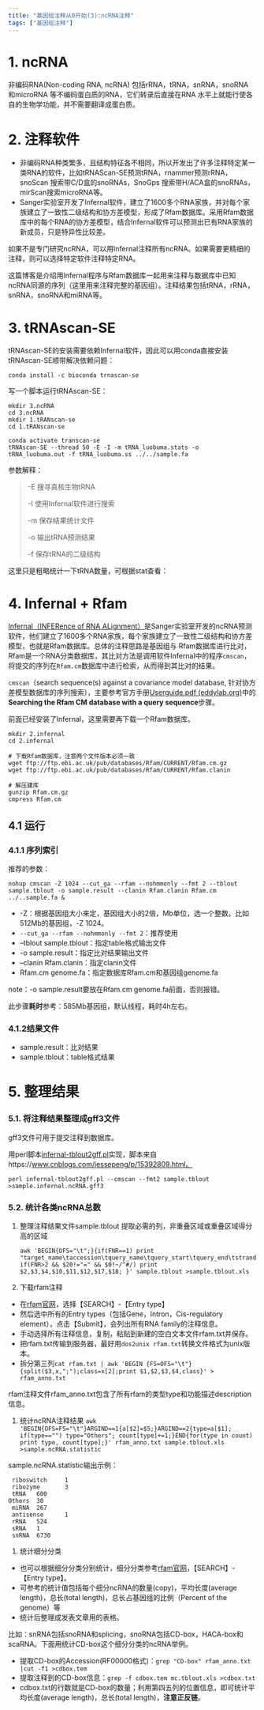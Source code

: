 ```yaml
---
title: "基因组注释从0开始(3):ncRNA注释"
tags: ["基因组注释"]
---
```


# 1. ncRNA

非编码RNA(Non-coding RNA, ncRNA) 包括rRNA，tRNA，snRNA，snoRNA 和microRNA 等不编码蛋白质的RNA，它们转录后直接在RNA 水平上就能行使各自的生物学功能，并不需要翻译成蛋白质。

# 2. 注释软件

- 非编码RNA种类繁多，且结构特征各不相同，所以开发出了许多注释特定某一类RNA的软件，比如tRNAScan-SE预测tRNA，rnammer预测rRNA，snoScan 搜索带C/D盒的snoRNAs，SnoGps 搜索带H/ACA盒的snoRNAs，mirScan搜索microRNA等。
- Sanger实验室开发了Infernal软件，建立了1600多个RNA家族，并对每个家族建立了一致性二级结构和协方差模型，形成了Rfam数据库。采用Rfam数据库中的每个RNA的协方差模型，结合Infernal软件可以预测出已有RNA家族的新成员，只是特异性比较差。

如果不是专门研究ncRNA，可以用Infernal注释所有ncRNA。如果需要更精细的注释，则可以选择特定软件注释特定RNA。

这篇博客是介绍用Infernal程序与Rfam数据库一起用来注释与数据库中已知ncRNA同源的序列（这里用来注释完整的基因组）。注释结果包括tRNA，rRNA，snRNA，snoRNA和miRNA等。

# 3. tRNAscan-SE

tRNAscan-SE的安装需要依赖Infernal软件，因此可以用conda直接安装tRNAscan-SE顺带解决依赖问题：

```
conda install -c bioconda trnascan-se
```

写一个脚本运行tRNAscan-SE：

```
mkdir 3.ncRNA
cd 3.ncRNA
mkdir 1.tRANscan-se
cd 1.tRANscan-se

conda activate transcan-se
tRNAscan-SE --thread 50 -E -I -m tRNA_luobuma.stats -o tRNA_luobuma.out -f tRNA_luobuma.ss ../../sample.fa
```

参数解释：

> -E 搜寻真核生物tRNA
>
> -I 使用Infernal软件进行搜索
>
> -m 保存结果统计文件
>
> -o 输出tRNA预测结果
>
> -f 保存tRNA的二级结构

这里只是粗略统计一下tRNA数量，可根据stat查看：

# 4. Infernal + Rfam

[Infernal（INFERence of RNA ALignment）](http://eddylab.org/infernal/)是Sanger实验室开发的ncRNA预测软件，他们建立了1600多个RNA家族，每个家族建立了一致性二级结构和协方差模型，也就是Rfam数据库。总体的注释思路是基因组与 Rfam数据库进行比对，Rfam是一个RNA分类数据库，其比对方法是调用软件Infernal中的程序`cmscan`，将提交的序列在`Rfam.cm`数据库中进行检索，从而得到其比对的结果。

`cmscan`（search sequence(s) against a covariance model database, 针对协方差模型数据库的序列搜索），主要参考官方手册[Userguide.pdf (eddylab.org)](http://eddylab.org/infernal/Userguide.pdf)中的**Searching the Rfam CM database with a query sequence**步骤。

前面已经安装了Infernal，这里需要再下载一个Rfam数据库。

```
mkdir 2.infernal
cd 2.infernal

# 下载Rfam数据库，注意两个文件版本必须一致
wget ftp://ftp.ebi.ac.uk/pub/databases/Rfam/CURRENT/Rfam.cm.gz
wget ftp://ftp.ebi.ac.uk/pub/databases/Rfam/CURRENT/Rfam.clanin

# 解压建库
gunzip Rfam.cm.gz
cmpress Rfam.cm
```

## 4.1 运行

### 4.1.1 序列索引

推荐的参数：

```
nohup cmscan -Z 1024 --cut_ga --rfam --nohmmonly --fmt 2 --tblout sample.tblout -o sample.result --clanin Rfam.clanin Rfam.cm ../..sample.fa &
```

- -Z：根据基因组大小来定，基因组大小的2倍，Mb单位，选一个整数。比如512Mb的基因组，-Z 1024。
- `--cut_ga --rfam --nohmmonly --fmt 2`：推荐使用
- –tblout sample.tblout：指定table格式输出文件
- -o sample.result：指定比对结果输出文件
- –clanin Rfam.clanin：指定clanin文件
- Rfam.cm genome.fa：指定数据库Rfam.cm和基因组genome.fa

note：-o sample.result要放在Rfam.cm genome.fa前面，否则报错。

此步骤**耗时**参考：585Mb基因组，默认线程，耗时4h左右。

### 4.1.2结果文件

- sample.result：比对结果
- sample.tblout：table格式结果

# 5. 整理结果

### 5.1. 将注释结果整理成gff3文件

gff3文件可用于提交注释到数据库。

用perl脚本[infernal-tblout2gff.pl](https://github.com/yanzhongsino/bioscripts/blob/main/saved_scripts/infernal-tblout2gff.pl)实现，脚本来自https://www.cnblogs.com/jessepeng/p/15392809.html。

```
perl infernal-tblout2gff.pl --cmscan --fmt2 sample.tblout >sample.infernal.ncRNA.gff3
```

### 5.2. 统计各类ncRNA总数

1. 整理注释结果文件sample.tblout
   提取必需的列，非重叠区域或重叠区域得分高的区域

   ```shell
   awk 'BEGIN{OFS="\t";}{if(FNR==1) print "target_name\taccession\tquery_name\tquery_start\tquery_end\tstrand\tscore\tEvalue"; if(FNR>2 && $20!="=" && $0!~/^#/) print $2,$3,$4,$10,$11,$12,$17,$18; }' sample.tblout >sample.tblout.xls
   ```

2. 下载rfam注释

- 在[rfam官网](https://rfam.xfam.org/)，选择【SEARCH】-【Entry type】
- 然后选中所有的Entry types（包括Gene，Intron，Cis-regulatory element），点击【Submit】，会列出所有RNA family的注释信息。
- 手动选择所有注释信息，复制，粘贴到新建的空白文本文件rfam.txt并保存。
- 把rfam.txt传输到服务器，最好用`dos2unix rfam.txt`转换文件格式为unix版本。
- 拆分第三列`cat rfam.txt | awk 'BEGIN {FS=OFS="\t"}{split($3,x,";");class=x[2];print $1,$2,$3,$4,class}' > rfam_anno.txt`

rfam注释文件rfam_anno.txt包含了所有rfam的类型type和功能描述description信息。

1. 统计ncRNA注释结果
   `awk 'BEGIN{OFS=FS="\t"}ARGIND==1{a[$2]=$5;}ARGIND==2{type=a[$1]; if(type=="") type="Others"; count[type]+=1;}END{for(type in count) print type, count[type];}' rfam_anno.txt sample.tblout.xls >sample.ncRNA.statistic`

sample.ncRNA.statistic输出示例：

```
 riboswitch     1
 ribozyme       3
 tRNA   600
Others  30
 miRNA  267
 antisense      1
 rRNA   524
 sRNA   1
 snRNA  6730
```

1. 统计细分分类

- 也可以根据细分分类分别统计，细分分类参考[rfam官网](https://rfam.xfam.org/)，【SEARCH】-【Entry type】。
- 可参考的统计值包括每个细分ncRNA的数量(copy)，平均长度(average length)，总长(total length)，总长占基因组的比例（Percent of the genome）等
- 统计后整理成发表文章用的表格。

比如：snRNA包括snoRNA和splicing，snoRNA包括CD-box，HACA-box和scaRNA。下面用统计CD-box这个细分分类的ncRNA举例。

- 提取CD-box的Accession(RF00000格式)：`grep "CD-box" rfam_anno.txt |cut -f1 >cdbox.tem`
- 提取注释到的CD-box信息：`grep -f cdbox.tem mc.tblout.xls >cdbox.txt`
- cdbox.txt的行数就是CD-box的数量；利用第四五列的位置信息，即可统计平均长度(average length)，总长(total length)，**注意正反链**。
